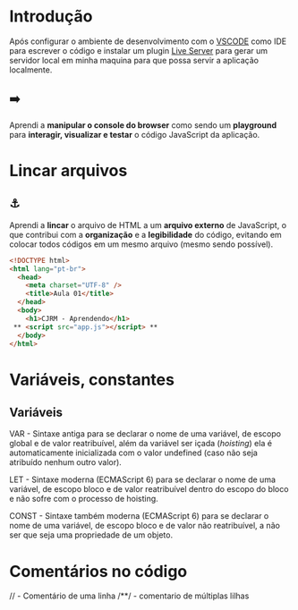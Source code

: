 # Introdução
Após configurar o ambiente de desenvolvimento com o [VSCODE](https://code.visualstudio.com) como IDE para escrever o código e instalar um plugin [Live Server](https://marketplace.visualstudio.com/items?itemName=ritwickdey.LiveServer) para gerar um servidor local em minha maquina para que possa servir a aplicação localmente.

## ➡️
Aprendi a **manipular o console do browser** como sendo um **playground** para **interagir, visualizar e testar** o código JavaScript da aplicação.

# Lincar arquivos
## ⚓️
Aprendi a **lincar** o arquivo de HTML a um **arquivo externo** de JavaScript, o que contribui com a **organização** e a **legibilidade** do código, evitando em colocar todos códigos em um mesmo arquivo (mesmo sendo possível).

```html
<!DOCTYPE html>
<html lang="pt-br">	
  <head>
    <meta charset="UTF-8" />
	<title>Aula 01</title>
  </head>
  <body>
	<h1>CJRM - Aprendendo</h1>
 ** <script src="app.js"></script> **
  </body>
</html>
```

# Variáveis, constantes
## Variáveis
VAR  - Sintaxe antiga para se declarar o nome de uma variável, de escopo global e de valor reatribuível, além da variável ser içada (_hoisting_) ela é automaticamente inicializada com o valor undefined (caso não seja atribuído nenhum outro valor).

LET - Sintaxe moderna (ECMAScript 6) para se declarar o nome de uma variável, de escopo bloco e de valor reatribuível dentro do escopo do bloco e não sofre com o processo de hoisting.

CONST - Sintaxe também moderna (ECMAScript 6) para se declarar o nome de uma variável, de escopo bloco e de valor não reatribuível, a não ser que seja uma propriedade de um objeto.


# Comentários no código
// - Comentário de uma linha
/**/ - comentario de múltiplas lilhas